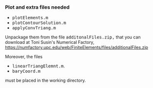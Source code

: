 ### Plot and extra files needed

* <tt>plotElements.m</tt>
* <tt>plotContourSolution.m</tt>
* <tt>applyConvTriang.m</tt>

Unpackage them from the file <tt>additonalFiles.zip,</tt> that you can
download at Toni Susin's Numerical Factory,
https://numfactory.upc.edu/web/FiniteElements/files/additionalFiles.zip

Moreover, the files

* <tt>linearTriangElemnt.m</tt>. 
* <tt>baryCoord.m</tt>

must be placed in the working directory.

